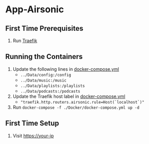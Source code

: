 # App-Airsonic

## First Time Prerequisites

1. Run [Traefik](https://github.com/HackingServerHomelab/App-Traefik)

## Running the Containers

1. Update the following lines in [docker-compose.yml](./Docker/docker-compose.yml)
    * `../Data/config:/config`
    * `../Data/music:/music`
    * `../Data/playlists:/playlists`
    * `../Data/podcasts:/podcasts`
2. Update the Traefik host label in [docker-compose.yml](./Docker/docker-compose.yml)
    * ``"traefik.http.routers.airsonic.rule=Host(`localhost`)"``
3. Run `docker-compose -f ./Docker/docker-compose.yml up -d`

## First Time Setup

1. Visit <https://your-ip>
